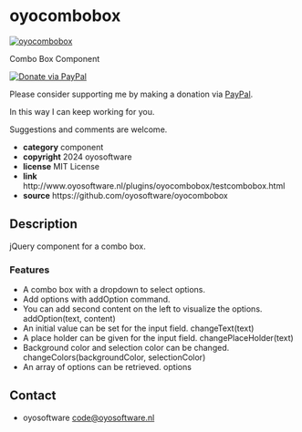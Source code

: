 # oyocombobox
<a href="http://oyosoftware.nl/plugins/oyocombobox/testcombobox.html" target="_blank">
  <img src="http://oyosoftware.nl/plugins/oyocombobox/oyocombobox.jpg" alt="oyocombobox">
</a>
<p>Combo Box Component</p>
<a href="https://www.paypal.com/cgi-bin/webscr?cmd=_donations&amp;currency_code=EUR&amp;business=code@oyosoftware.nl&amp;item_name=donation%20for%20oyotableheader" rel="nofollow">
  <img src="https://www.paypalobjects.com/en_US/i/btn/btn_donate_LG.gif" alt="Donate via PayPal" style="max-width: 100%;vertical-align: top">
</a>
<div>
<p style="max-width: 100%;vertical-align: middle">Please consider supporting me by making a donation via <a href="https://www.paypal.com/cgi-bin/webscr?cmd=_donations&amp;currency_code=EUR&amp;business=code@oyosoftware.nl&amp;item_name=donation%20for%20oyotableheader" rel="nofollow">PayPal</a>.</p>
<p>In this way I can keep working for you.</p>
<p>Suggestions and comments are welcome.</p>
</div>
<ul>
  <li><strong>category</strong> component</li>
  <li><strong>copyright</strong> 2024 oyosoftware </li>
  <li><strong>license</strong> MIT License</li>
  <li><strong>link</strong> http://www.oyosoftware.nl/plugins/oyocombobox/testcombobox.html</li>
  <li><strong>source</strong> https://github.com/oyosoftware/oyocombobox</li>
</ul>
<h2>Description</h2>
<p>jQuery component for a combo box.</p>
<h3>Features</h3>
<ul>
  <li>A combo box with a dropdown to select options.</li>
  <li>Add options with addOption command.</li>
  <li>You can add second content on the left to visualize the options. addOption(text, content)</li>
  <li>An initial value can be set for the input field. changeText(text)</li>
  <li>A place holder can be given for the input field. changePlaceHolder(text)</li>
  <li>Background color and selection color can be changed. changeColors(backgroundColor, selectionColor)</li>
  <li>An array of options can be retrieved. options</li>
  
</ul>
<h2>Contact</h2>
<ul>
<li>oyosoftware <a href="mailto:code@oyosoftware.nl">code@oyosoftware.nl</a></li>
</ul>



